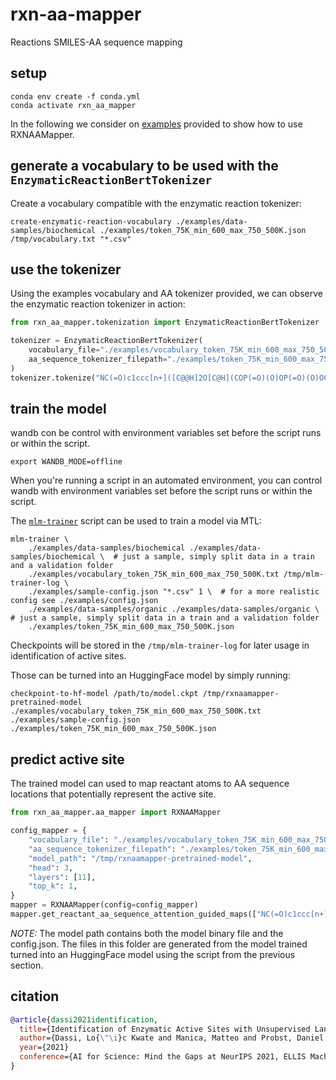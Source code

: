 # rxn-aa-mapper

Reactions SMILES-AA sequence mapping

## setup

```console
conda env create -f conda.yml
conda activate rxn_aa_mapper
```

In the following we consider on [examples](./examples) provided to show how to use RXNAAMapper.

## generate a vocabulary to be used with the `EnzymaticReactionBertTokenizer`

Create a vocabulary compatible with the enzymatic reaction tokenizer:

```console
create-enzymatic-reaction-vocabulary ./examples/data-samples/biochemical ./examples/token_75K_min_600_max_750_500K.json /tmp/vocabulary.txt "*.csv"
```

## use the tokenizer

Using the examples vocabulary and AA tokenizer provided, we can observe the enzymatic reaction tokenizer in action:

```python
from rxn_aa_mapper.tokenization import EnzymaticReactionBertTokenizer

tokenizer = EnzymaticReactionBertTokenizer(
    vocabulary_file="./examples/vocabulary_token_75K_min_600_max_750_500K.txt",
    aa_sequence_tokenizer_filepath="./examples/token_75K_min_600_max_750_500K.json"
)
tokenizer.tokenize("NC(=O)c1ccc[n+]([C@@H]2O[C@H](COP(=O)(O)OP(=O)(O)OC[C@H]3O[C@@H](n4cnc5c(N)ncnc54)[C@H](O)[C@@H]3O)[C@@H](O)[C@H]2O)c1.O=C([O-])CC(C(=O)[O-])C(O)C(=O)[O-]|AGGVKTVTLIPGDGIGPEISAAVMKIFDAAKAPIQANVRPCVSIEGYKFNEMYLDTVCLNIETACFATIKCSDFTEEICREVAENCKDIK>>O=C([O-])CCC(=O)C(=O)[O-]")
```

## train the model

wandb con be control with environment variables set before the script runs or within the script. 
```console
export WANDB_MODE=offline
```

When you're running a script in an automated environment, you can control wandb with environment variables set before the script runs or within the script.

The [`mlm-trainer`](./bin/mlm-trainer) script can be used to train a model via MTL:

```console
mlm-trainer \
    ./examples/data-samples/biochemical ./examples/data-samples/biochemical \  # just a sample, simply split data in a train and a validation folder
    ./examples/vocabulary_token_75K_min_600_max_750_500K.txt /tmp/mlm-trainer-log \
    ./examples/sample-config.json "*.csv" 1 \  # for a more realistic config see ./examples/config.json
    ./examples/data-samples/organic ./examples/data-samples/organic \  # just a sample, simply split data in a train and a validation folder
    ./examples/token_75K_min_600_max_750_500K.json
```

Checkpoints will be stored in the `/tmp/mlm-trainer-log` for later usage in identification of active sites.

Those can be turned into an HuggingFace model by simply running:

```console
checkpoint-to-hf-model /path/to/model.ckpt /tmp/rxnaamapper-pretrained-model ./examples/vocabulary_token_75K_min_600_max_750_500K.txt ./examples/sample-config.json ./examples/token_75K_min_600_max_750_500K.json
```

## predict active site

The trained model can used to map reactant atoms to AA sequence locations that potentially represent the active site.


```python
from rxn_aa_mapper.aa_mapper import RXNAAMapper

config_mapper = {
    "vocabulary_file": "./examples/vocabulary_token_75K_min_600_max_750_500K.txt",
    "aa_sequence_tokenizer_filepath": "./examples/token_75K_min_600_max_750_500K.json",
    "model_path": "/tmp/rxnaamapper-pretrained-model",
    "head": 3,
    "layers": [11],
    "top_k": 1,
}
mapper = RXNAAMapper(config=config_mapper)
mapper.get_reactant_aa_sequence_attention_guided_maps(["NC(=O)c1ccc[n+]([C@@H]2O[C@H](COP(=O)(O)OP(=O)(O)OC[C@H]3O[C@@H](n4cnc5c(N)ncnc54)[C@H](O)[C@@H]3O)[C@@H](O)[C@H]2O)c1.O=C([O-])CC(C(=O)[O-])C(O)C(=O)[O-]|AGGVKTVTLIPGDGIGPEISAAVMKIFDAAKAPIQANVRPCVSIEGYKFNEMYLDTVCLNIETACFATIKCSDFTEEICREVAENCKDIK>>O=C([O-])CCC(=O)C(=O)[O-]"])
```
*NOTE:* The model path contains both the model binary file and the config.json. The files in this folder are generated from the model trained turned into an HuggingFace model using the script from the previous section.

## citation

```bib
@article{dassi2021identification,
  title={Identification of Enzymatic Active Sites with Unsupervised Language Modeling},
  author={Dassi, Lo{\"\i}c Kwate and Manica, Matteo and Probst, Daniel and Schwaller, Philippe and Teukam, Yves Gaetan Nana and Laino, Teodoro},
  year={2021}
  conference={AI for Science: Mind the Gaps at NeurIPS 2021, ELLIS Machine Learning for Molecule Discovery Workshop 2021}
}
```
